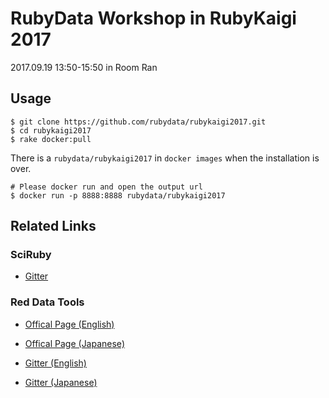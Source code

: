 # RubyData Workshop in RubyKaigi 2017

2017.09.19 13:50-15:50 in Room Ran

## Usage

```
$ git clone https://github.com/rubydata/rubykaigi2017.git
$ cd rubykaigi2017
$ rake docker:pull
```

There is a `rubydata/rubykaigi2017` in `docker images` when the installation is over.

```
# Please docker run and open the output url
$ docker run -p 8888:8888 rubydata/rubykaigi2017
```

## Related Links

### SciRuby
- [Gitter](https://gitter.im/SciRuby/home)

### Red Data Tools
- [Offical Page (English)](https://red-data-tools.github.io/)
- [Offical Page (Japanese)](https://red-data-tools.github.io/ja/)

- [Gitter (English)](https://gitter.im/red-data-tools/en)
- [Gitter (Japanese)](https://gitter.im/red-data-tools/ja)
